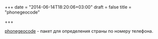 +++
date = "2014-06-14T18:20:06+03:00"
draft = false
title = "phonegeocode"

+++

<p><a href="https://github.com/davegardnerisme/phonegeocode">phonegeocode</a>&nbsp;- пакет для определения страны по номеру телефона.</p>

